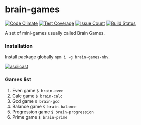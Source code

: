 # brain-games

[![Code Climate](https://codeclimate.com/github/nbvehbq/project-lvl1-s89/badges/gpa.svg)](https://codeclimate.com/github/nbvehbq/project-lvl1-s89)
[![Test Coverage](https://codeclimate.com/github/nbvehbq/project-lvl1-s89/badges/coverage.svg)](https://codeclimate.com/github/nbvehbq/project-lvl1-s89/coverage)
[![Issue Count](https://codeclimate.com/github/nbvehbq/project-lvl1-s89/badges/issue_count.svg)](https://codeclimate.com/github/nbvehbq/project-lvl1-s89)
[![Build Status](https://travis-ci.org/nbvehbq/project-lvl1-s89.svg?branch=master)](https://travis-ci.org/nbvehbq/project-lvl1-s89)

A set of mini-games usually called Brain Games.

### Installation
Install package globally ```npm i -g brain-games-nbv```.

[![asciicast](https://asciinema.org/a/edvgd96urkfq9er79n59nvx1c.png)](hhttps://asciinema.org/a/edvgd96urkfq9er79n59nvx1c)

### Games list
1. Even game  ```$ brain-even```
1. Calc game  ```$ brain-calc```
1. Gcd game  ```$ brain-gcd```
1. Balance game  ```$ brain-balance```
1. Progression game  ```$ brain-progression```
1. Prime game  ```$ brain-prime```
